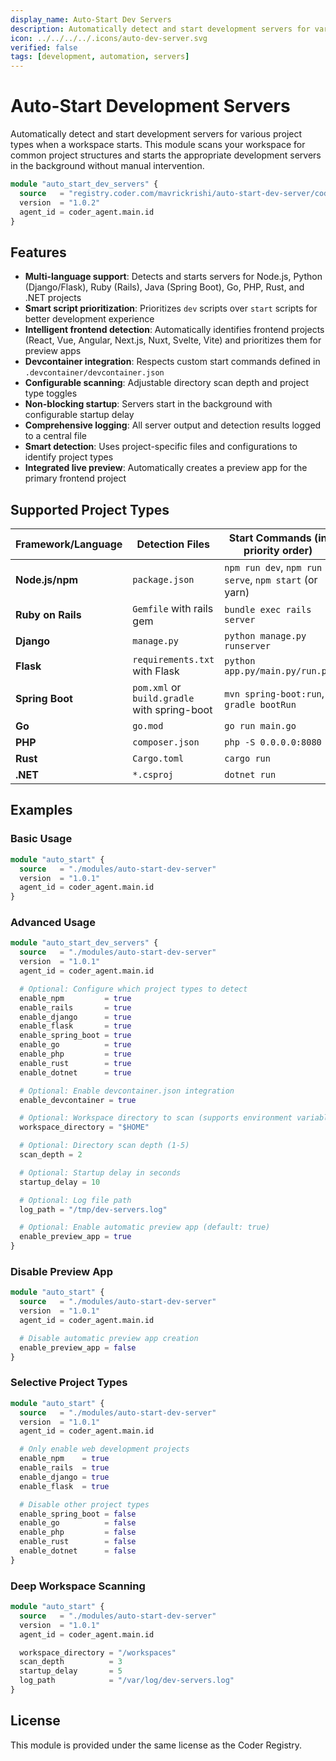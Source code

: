 ```yaml
---
display_name: Auto-Start Dev Servers
description: Automatically detect and start development servers for various project types
icon: ../../../../.icons/auto-dev-server.svg
verified: false
tags: [development, automation, servers]
---
```


# Auto-Start Development Servers

Automatically detect and start development servers for various project types when a workspace starts. This module scans your workspace for common project structures and starts the appropriate development servers in the background without manual intervention.

```tf
module "auto_start_dev_servers" {
  source   = "registry.coder.com/mavrickrishi/auto-start-dev-server/coder"
  version  = "1.0.2"
  agent_id = coder_agent.main.id
}
```

## Features

- **Multi-language support**: Detects and starts servers for Node.js, Python (Django/Flask), Ruby (Rails), Java (Spring Boot), Go, PHP, Rust, and .NET projects
- **Smart script prioritization**: Prioritizes `dev` scripts over `start` scripts for better development experience
- **Intelligent frontend detection**: Automatically identifies frontend projects (React, Vue, Angular, Next.js, Nuxt, Svelte, Vite) and prioritizes them for preview apps
- **Devcontainer integration**: Respects custom start commands defined in `.devcontainer/devcontainer.json`
- **Configurable scanning**: Adjustable directory scan depth and project type toggles
- **Non-blocking startup**: Servers start in the background with configurable startup delay
- **Comprehensive logging**: All server output and detection results logged to a central file
- **Smart detection**: Uses project-specific files and configurations to identify project types
- **Integrated live preview**: Automatically creates a preview app for the primary frontend project

## Supported Project Types

| Framework/Language | Detection Files                              | Start Commands (in priority order)                    |
| ------------------ | -------------------------------------------- | ----------------------------------------------------- |
| **Node.js/npm**    | `package.json`                               | `npm run dev`, `npm run serve`, `npm start` (or yarn) |
| **Ruby on Rails**  | `Gemfile` with rails gem                     | `bundle exec rails server`                            |
| **Django**         | `manage.py`                                  | `python manage.py runserver`                          |
| **Flask**          | `requirements.txt` with Flask                | `python app.py/main.py/run.py`                        |
| **Spring Boot**    | `pom.xml` or `build.gradle` with spring-boot | `mvn spring-boot:run`, `gradle bootRun`               |
| **Go**             | `go.mod`                                     | `go run main.go`                                      |
| **PHP**            | `composer.json`                              | `php -S 0.0.0.0:8080`                                 |
| **Rust**           | `Cargo.toml`                                 | `cargo run`                                           |
| **.NET**           | `*.csproj`                                   | `dotnet run`                                          |

## Examples

### Basic Usage

```tf
module "auto_start" {
  source   = "./modules/auto-start-dev-server"
  version  = "1.0.1"
  agent_id = coder_agent.main.id
}
```

### Advanced Usage

```tf
module "auto_start_dev_servers" {
  source   = "./modules/auto-start-dev-server"
  version  = "1.0.1"
  agent_id = coder_agent.main.id

  # Optional: Configure which project types to detect
  enable_npm         = true
  enable_rails       = true
  enable_django      = true
  enable_flask       = true
  enable_spring_boot = true
  enable_go          = true
  enable_php         = true
  enable_rust        = true
  enable_dotnet      = true

  # Optional: Enable devcontainer.json integration
  enable_devcontainer = true

  # Optional: Workspace directory to scan (supports environment variables)
  workspace_directory = "$HOME"

  # Optional: Directory scan depth (1-5)
  scan_depth = 2

  # Optional: Startup delay in seconds
  startup_delay = 10

  # Optional: Log file path
  log_path = "/tmp/dev-servers.log"

  # Optional: Enable automatic preview app (default: true)
  enable_preview_app = true
}
```

### Disable Preview App

```tf
module "auto_start" {
  source   = "./modules/auto-start-dev-server"
  version  = "1.0.1"
  agent_id = coder_agent.main.id

  # Disable automatic preview app creation
  enable_preview_app = false
}
```

### Selective Project Types

```tf
module "auto_start" {
  source   = "./modules/auto-start-dev-server"
  version  = "1.0.1"
  agent_id = coder_agent.main.id

  # Only enable web development projects
  enable_npm    = true
  enable_rails  = true
  enable_django = true
  enable_flask  = true

  # Disable other project types
  enable_spring_boot = false
  enable_go          = false
  enable_php         = false
  enable_rust        = false
  enable_dotnet      = false
}
```

### Deep Workspace Scanning

```tf
module "auto_start" {
  source   = "./modules/auto-start-dev-server"
  version  = "1.0.1"
  agent_id = coder_agent.main.id

  workspace_directory = "/workspaces"
  scan_depth          = 3
  startup_delay       = 5
  log_path            = "/var/log/dev-servers.log"
}
```

## License

This module is provided under the same license as the Coder Registry.

